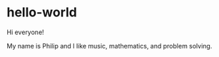 # hello-world

Hi everyone!

My name is Philip and I like music, mathematics, and problem solving.

